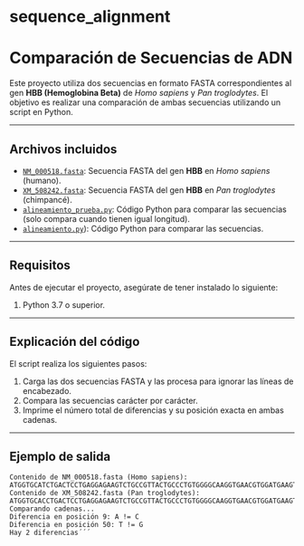 # sequence_alignment
# Comparación de Secuencias de ADN
Este proyecto utiliza dos secuencias en formato FASTA correspondientes al gen **HBB (Hemoglobina Beta)** de *Homo sapiens* y *Pan troglodytes*. El objetivo es realizar una comparación de ambas secuencias utilizando un script en Python.

---

## Archivos incluidos

- [`NM_000518.fasta`](https://github.com/amapolitav/sequence_alignment/blob/main/NM_000518.fasta): Secuencia FASTA del gen **HBB** en *Homo sapiens* (humano).
- [`XM_508242.fasta`](https://github.com/amapolitav/sequence_alignment/blob/main/XM_508242.fasta): Secuencia FASTA del gen **HBB** en *Pan troglodytes* (chimpancé).
- [`alineamiento_prueba.py`](./alineamiento_prueba.py): Código Python para comparar las secuencias (solo compara cuando tienen igual longitud).
- [`alineamiento.py`](https://github.com/amapolitav/sequence_alignment/blob/main/alimeamiento.py)): Código Python para comparar las secuencias.

---

## Requisitos

Antes de ejecutar el proyecto, asegúrate de tener instalado lo siguiente:

1. Python 3.7 o superior.

---

## Explicación del código

El script realiza los siguientes pasos:
1. Carga las dos secuencias FASTA y las procesa para ignorar las líneas de encabezado.
2. Compara las secuencias carácter por carácter.
3. Imprime el número total de diferencias y su posición exacta en ambas cadenas.

---

## Ejemplo de salida

```Si las secuencias tienen diferencias, el programa imprimirá algo como esto:
Contenido de NM_000518.fasta (Homo sapiens): ATGGTGCATCTGACTCCTGAGGAGAAGTCTGCCGTTACTGCCCTGTGGGGCAAGGTGAACGTGGATGAAGTTGGTGGTGAGGCCCTGGGCAG
Contenido de XM_508242.fasta (Pan troglodytes): ATGGTGCACCTGACTCCTGAGGAGAAGTCTGCCGTTACTGCCCTGTGGGGCAAGGTGAACGTGGATGAAGTTGGTGGTGAGGCCCTGGGCAG
Comparando cadenas...
Diferencia en posición 9: A != C
Diferencia en posición 50: T != G 
Hay 2 diferencias´´´
   


